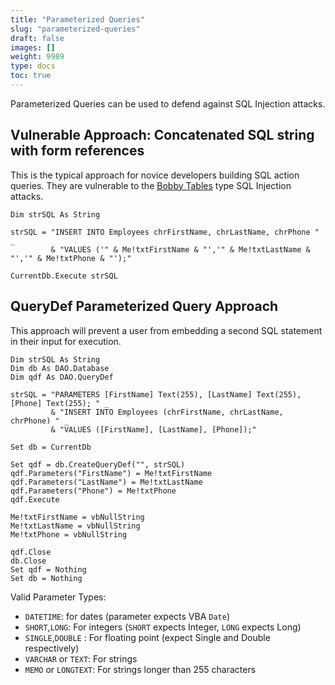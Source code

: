 ```yaml
---
title: "Parameterized Queries"
slug: "parameterized-queries"
draft: false
images: []
weight: 9989
type: docs
toc: true
---
```


Parameterized Queries can be used to defend against SQL Injection attacks.

## Vulnerable Approach: Concatenated SQL string with form references
This is the typical approach for novice developers building SQL action queries. They are vulnerable to the [Bobby Tables](https://xkcd.com/327/) type SQL Injection attacks.

    Dim strSQL As String

    strSQL = "INSERT INTO Employees chrFirstName, chrLastName, chrPhone " _
             & "VALUES ('" & Me!txtFirstName & "','" & Me!txtLastName & "','" & Me!txtPhone & "');"

    CurrentDb.Execute strSQL

## QueryDef Parameterized Query Approach
This approach will prevent a user from embedding a second SQL statement in their input for execution.

    Dim strSQL As String
    Dim db As DAO.Database
    Dim qdf As DAO.QueryDef

    strSQL = "PARAMETERS [FirstName] Text(255), [LastName] Text(255), [Phone] Text(255); " _
             & "INSERT INTO Employees (chrFirstName, chrLastName, chrPhone) " _
             & "VALUES ([FirstName], [LastName], [Phone]);"

    Set db = CurrentDb

    Set qdf = db.CreateQueryDef("", strSQL)
    qdf.Parameters("FirstName") = Me!txtFirstName
    qdf.Parameters("LastName") = Me!txtLastName
    qdf.Parameters("Phone") = Me!txtPhone
    qdf.Execute

    Me!txtFirstName = vbNullString
    Me!txtLastName = vbNullString
    Me!txtPhone = vbNullString
    
    qdf.Close
    db.Close
    Set qdf = Nothing
    Set db = Nothing
    
Valid Parameter Types:

 - `DATETIME`: for dates (parameter expects VBA `Date`)
 - `SHORT`,`LONG`: For integers (`SHORT` expects Integer, `LONG` expects Long)
 - `SINGLE`,`DOUBLE` : For floating point (expect Single and Double respectively)
 - `VARCHAR` or `TEXT`: For strings
 - `MEMO` or `LONGTEXT`: For strings longer than 255 characters

